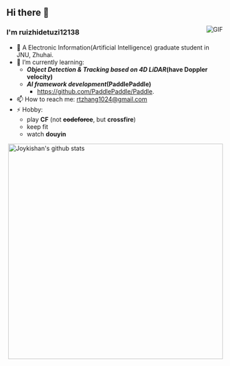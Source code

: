 ## Hi there 👋

<!--
**eggman-1024/eggman-1024** is a ✨ _special_ ✨ repository because its `README.md` (this file) appears on your GitHub profile.

Here are some ideas to get you started:

- 🔭 I’m currently working on ...
- 🌱 I’m currently learning ...
- 👯 I’m looking to collaborate on ...
- 🤔 I’m looking for help with ...
- 💬 Ask me about ...
- 📫 How to reach me: ...
- 😄 Pronouns: ...
- ⚡ Fun fact: ...
-->
<img align="right" alt="GIF" src="https://raw.githubusercontent.com/JoeyBling/JoeyBling/master/pic/pusheencode.gif" />

### I'm ruizhidetuzi12138
- 🔭 A Electronic Information(Artificial Intelligence) graduate student in JNU, Zhuhai.
- 🌱 I’m currently learning:
  -  **_Object Detection & Tracking based on 4D LiDAR_(have Doppler velocity)**
  -  **_AI framework development_(PaddlePaddle)**
      -  https://github.com/PaddlePaddle/Paddle.
- 📫 How to reach me: rtzhang1024@gmail.com
- ⚡ Hobby:
  - play **CF** (not **~~codeforce~~**, but **crossfire**)
  - keep fit
  - watch **douyin**
 





<a href="https://github.com/eggman-1024?tab=repositories">
    <img width="500" height="auto" align="right" alt="Joykishan's github stats" 
         src="https://github-readme-stats.vercel.app/api?username=eggman-1024&show_icons=true&theme=algolia&count_private=true" />
   <!-- <img width="30%" height="auto" align="right" alt="Joykishan's github stats" 
         src="https://github-readme-stats.vercel.app/api/top-langs/?username=eggman-1024&layout=compact" />

